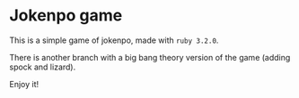 # Jokenpo game

This is a simple game of jokenpo, made with `ruby 3.2.0`.

There is another branch with a big bang theory version of the game (adding spock and lizard).

Enjoy it!
